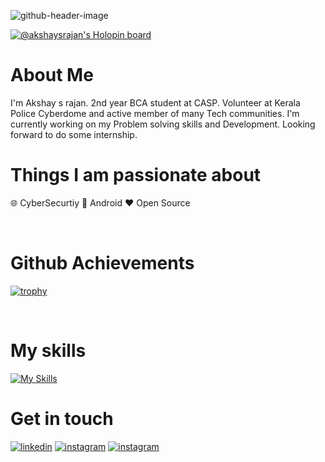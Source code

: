 ![github-header-image](https://user-images.githubusercontent.com/76043412/197248385-aa26d47e-fab6-4071-83dc-49bf8a080c78.png)

[![@akshaysrajan's Holopin board](https://holopin.me/akshaysrajan)](https://holopin.io/@akshaysrajan)


# About Me

I'm Akshay s rajan. 2nd year BCA student at CASP. Volunteer at Kerala Police Cyberdome and active member of many Tech communities.
I'm currently working on my Problem solving skills and Development. Looking forward to do some internship.

# Things I am passionate about

 🌐 CyberSecurtiy
 📱 Android
 ❤️ Open Source
 
 
 <br>
 
 # Github Achievements
 [![trophy](https://github-profile-trophy.vercel.app/?username=ryo-ma&column=-1&theme=juicyfresh)](https://github.com/Akshaysrajan/github-profile-trophy)
 
 <br>
 
 # My skills
 [![My Skills](https://skillicons.dev/icons?i=git,github,java,linux,c,js,html,css,figma,vscode)](https://skillicons.dev)
 
 # Get in touch
 
 [![linkedin](https://img.shields.io/badge/LinkedIn-0077B5?style=for-the-badge&logo=linkedin&logoColor=white)](https://www.linkedin.com/in/akshay-s-rajan-8879041b3/)
 [![instagram](https://img.shields.io/badge/Twitter-1DA1F2?style=for-the-badge&logo=twitter&logoColor=white)](https://twitter.com/akshaysrajan)
  [![instagram](https://img.shields.io/badge/Instagram-E4405F?style=for-the-badge&logo=instagram&logoColor=white)](https://instagram.com/akshaysrajan)
